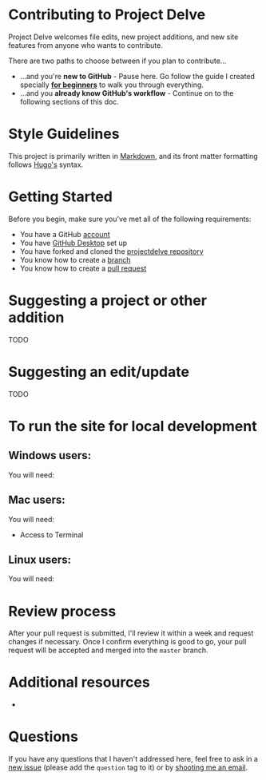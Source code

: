 # Contributing to Project Delve

Project Delve welcomes file edits, new project additions, and new site features from anyone who wants to contribute. 

There are two paths to choose between if you plan to contribute...
* ...and you're **new to GitHub** - Pause here. Go follow the guide I created specially [**for beginners**](https://github.com/punnypenguins/projectdelve/blob/main/documentation/for-beginner-contributers.md) to walk you through everything.
* ...and you **already know GitHub's workflow** - Continue on to the following sections of this doc.

# Style Guidelines

This project is primarily written in [Markdown](https://www.markdownguide.org/basic-syntax/), and its front matter formatting follows [Hugo's](https://gohugo.io/content-management/front-matter/) syntax.

# Getting Started

Before you begin, make sure you've met all of the following requirements:

* You have a GitHub [account](https://github.com/join)
* You have [GitHub Desktop](https://desktop.github.com/) set up
* You have forked and cloned the [projectdelve repository](https://github.com/punnypenguins/projectdelve)
* You know how to create a [branch](https://docs.github.com/en/pull-requests/collaborating-with-pull-requests/proposing-changes-to-your-work-with-pull-requests/about-branches)
* You know how to create a [pull request](https://docs.github.com/en/pull-requests/collaborating-with-pull-requests/proposing-changes-to-your-work-with-pull-requests/about-pull-requests)

# Suggesting a project or other addition

TODO

# Suggesting an edit/update

TODO

# To run the site for local development

## Windows users:
You will need:

## Mac users:
You will need:
* Access to Terminal

## Linux users:
You will need:

# Review process

After your pull request is submitted, I'll review it within a week and request changes if necessary. Once I confirm everything is good to go, your pull request will be accepted and merged into the `master` branch.

# Additional resources

*

# Questions

If you have any questions that I haven't addressed here, feel free to ask in a [new issue](https://github.com/punnypenguins/projectdelve/issues) (please add the `question` tag to it) or by [shooting me an email](kgeerling@protonmail.com).
